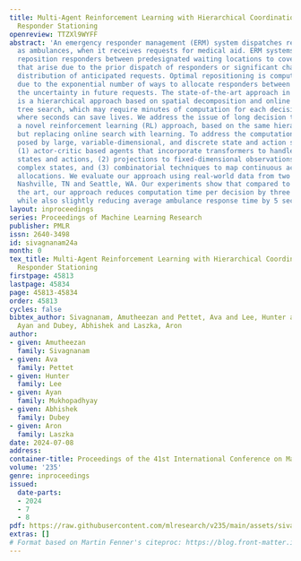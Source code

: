 ```yaml
---
title: Multi-Agent Reinforcement Learning with Hierarchical Coordination for Emergency
  Responder Stationing
openreview: TTZXl9WYFF
abstract: 'An emergency responder management (ERM) system dispatches responders, such
  as ambulances, when it receives requests for medical aid. ERM systems can also proactively
  reposition responders between predesignated waiting locations to cover any gaps
  that arise due to the prior dispatch of responders or significant changes in the
  distribution of anticipated requests. Optimal repositioning is computationally challenging
  due to the exponential number of ways to allocate responders between locations and
  the uncertainty in future requests. The state-of-the-art approach in proactive repositioning
  is a hierarchical approach based on spatial decomposition and online Monte Carlo
  tree search, which may require minutes of computation for each decision in a domain
  where seconds can save lives. We address the issue of long decision times by introducing
  a novel reinforcement learning (RL) approach, based on the same hierarchical decomposition,
  but replacing online search with learning. To address the computational challenges
  posed by large, variable-dimensional, and discrete state and action spaces, we propose:
  (1) actor-critic based agents that incorporate transformers to handle variable-dimensional
  states and actions, (2) projections to fixed-dimensional observations to handle
  complex states, and (3) combinatorial techniques to map continuous actions to discrete
  allocations. We evaluate our approach using real-world data from two U.S. cities,
  Nashville, TN and Seattle, WA. Our experiments show that compared to the state of
  the art, our approach reduces computation time per decision by three orders of magnitude,
  while also slightly reducing average ambulance response time by 5 seconds.'
layout: inproceedings
series: Proceedings of Machine Learning Research
publisher: PMLR
issn: 2640-3498
id: sivagnanam24a
month: 0
tex_title: Multi-Agent Reinforcement Learning with Hierarchical Coordination for Emergency
  Responder Stationing
firstpage: 45813
lastpage: 45834
page: 45813-45834
order: 45813
cycles: false
bibtex_author: Sivagnanam, Amutheezan and Pettet, Ava and Lee, Hunter and Mukhopadhyay,
  Ayan and Dubey, Abhishek and Laszka, Aron
author:
- given: Amutheezan
  family: Sivagnanam
- given: Ava
  family: Pettet
- given: Hunter
  family: Lee
- given: Ayan
  family: Mukhopadhyay
- given: Abhishek
  family: Dubey
- given: Aron
  family: Laszka
date: 2024-07-08
address:
container-title: Proceedings of the 41st International Conference on Machine Learning
volume: '235'
genre: inproceedings
issued:
  date-parts:
  - 2024
  - 7
  - 8
pdf: https://raw.githubusercontent.com/mlresearch/v235/main/assets/sivagnanam24a/sivagnanam24a.pdf
extras: []
# Format based on Martin Fenner's citeproc: https://blog.front-matter.io/posts/citeproc-yaml-for-bibliographies/
---
```

